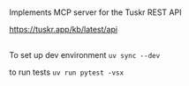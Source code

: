 #

Implements MCP server for the Tuskr REST API

https://tuskr.app/kb/latest/api


##

To set up dev environment
`uv sync --dev`

to run tests
`uv run pytest -vsx`
